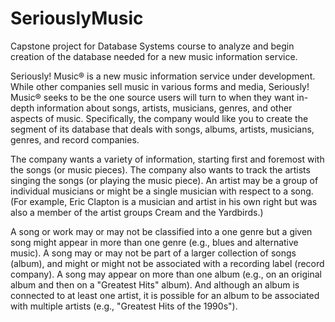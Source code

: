 # SeriouslyMusic
Capstone project for Database Systems course to analyze and begin creation of the database needed for a new music information service.

Seriously! Music® is a new music information service under development. While other companies sell music in various forms and media, Seriously! Music® seeks to be the one source users will turn to when they want in-depth information about songs, artists, musicians, genres, and other aspects of music. Specifically, the company would like you to create the segment of its database that deals with songs, albums, artists, musicians, genres, and record companies.

The company wants a variety of information, starting first and foremost with the songs (or music pieces). The company also wants to track the artists singing the songs (or
playing the music piece). An artist may be a group of individual musicians or might be a single musician with respect to a song. (For example, Eric Clapton is a musician and artist in his own right but was also a member of the artist groups Cream and the Yardbirds.)

A song or work may or may not be classified into a one genre but a given song might appear in more than one genre (e.g., blues and alternative music). A song may or may not be part of a larger collection of songs (album), and might or might not be associated with a recording label (record company). A song may appear on more than one album (e.g., on an original album and then on a "Greatest Hits" album). And although an album is connected to at least one artist, it is possible for an album to be associated with multiple artists (e.g., "Greatest Hits of the 1990s").
